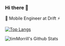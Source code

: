 ### Hi there 👋

<!--
**timMorrill/timMorrill** is a ✨ _special_ ✨ repository because its `README.md` (this file) appears on your GitHub profile.

Here are some ideas to get you started:

- 🔭 I’m currently working on ...
- 🌱 I’m currently learning ...
- 👯 I’m looking to collaborate on ...
- 🤔 I’m looking for help with ...
- 💬 Ask me about ...
- 📫 How to reach me: ...
- 😄 Pronouns: ...
- ⚡ Fun fact: ...
-->
📱 Mobile Engineer at Drift ⚡

[![Top Langs](https://github-readme-stats.vercel.app/api/top-langs/?username=timMorrrill)](https://github.com/timMorrill/github-readme-stats)

![timMorrill's Github Stats](https://github-readme-stats.vercel.app/api?username=timMorrill&show_icons=true&title_color=fff&icon_color=79ff97&text_color=9f9f9f&bg_color=151515&count_private=true)
